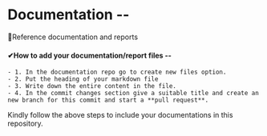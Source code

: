 # Documentation --
📄Reference documentation and reports 

#### ✔How to add your documentation/report files --
    - 1. In the documentation repo go to create new files option. 
    - 2. Put the heading of your markdown file
    - 3. Write down the entire content in the file.
    - 4. In the commit changes section give a suitable title and create an new branch for this commit and start a **pull request**.
    
    
 Kindly follow the above steps to include your documentations in this repository.
 
